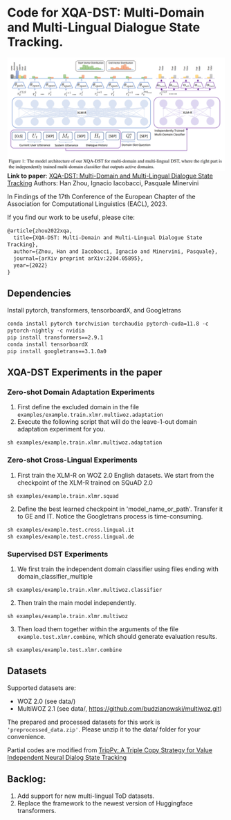 # Code for XQA-DST: Multi-Domain and Multi-Lingual Dialogue State Tracking.
![BGPBT](figs/xqa-dst.png)
**Link to paper**:
[XQA-DST: Multi-Domain and Multi-Lingual Dialogue State Tracking](https://arxiv.org/abs/2204.05895)
Authors: Han Zhou, Ignacio Iacobacci, Pasquale Minervini

In Findings of the 17th Conference of the European Chapter of the Association for Computational Linguistics (EACL), 2023.

If you find our work to be useful, please cite:
```
@article{zhou2022xqa,
  title={XQA-DST: Multi-Domain and Multi-Lingual Dialogue State Tracking},
  author={Zhou, Han and Iacobacci, Ignacio and Minervini, Pasquale},
  journal={arXiv preprint arXiv:2204.05895},
  year={2022}
}
```
## Dependencies
Install pytorch, transformers, tensorboardX, and Googletrans
```
conda install pytorch torchvision torchaudio pytorch-cuda=11.8 -c pytorch-nightly -c nvidia
pip install transformers==2.9.1
conda install tensorboardX
pip install googletrans==3.1.0a0
```

## XQA-DST Experiments in the paper
### Zero-shot Domain Adaptation Experiments
1. First define the excluded domain in the file ```examples/example.train.xlmr.multiwoz.adaptation```
2. Execute the following script that will do the leave-1-out domain adaptation experiment for you.
```
sh examples/example.train.xlmr.multiwoz.adaptation 
```
### Zero-shot Cross-Lingual Experiments
1. First train the XLM-R on WOZ 2.0 English datasets. We start from the checkpoint of the XLM-R trained on SQuAD 2.0
```
sh examples/example.train.xlmr.squad
```
2. Define the best learned checkpoint in 'model_name_or_path'. Transfer it to GE and IT. Notice the Googletrans process is time-consuming.
```
sh examples/example.test.cross.lingual.it
sh examples/example.test.cross.lingual.de
```
### Supervised DST Experiments
1. We first train the independent domain classifier using files ending with domain_classifier_multiple
```
sh examples/example.train.xlmr.multiwoz.classifier
```
2. Then train the main model independently. 
```
sh examples/example.train.xlmr.multiwoz
```
3. Then load them together within the arguments of the file ```example.test.xlmr.combine```, which should generate evaluation results.
```
sh examples/example.test.xlmr.combine
```
## Datasets
Supported datasets are:
- WOZ 2.0 (see data/)
- MultiWOZ 2.1 (see data/, https://github.com/budzianowski/multiwoz.git)

The prepared and processed datasets for this work is ```'preprocessed_data.zip'```. Please unzip it to the data/ folder for your convenience.

Partial codes are modified from [TripPy: A Triple Copy Strategy for Value Independent Neural Dialog State Tracking](https://www.aclweb.org/anthology/2020.sigdial-1.4/)

## Backlog:
1. Add support for new multi-lingual ToD datasets.
2. Replace the framework to the newest version of Huggingface transformers.

